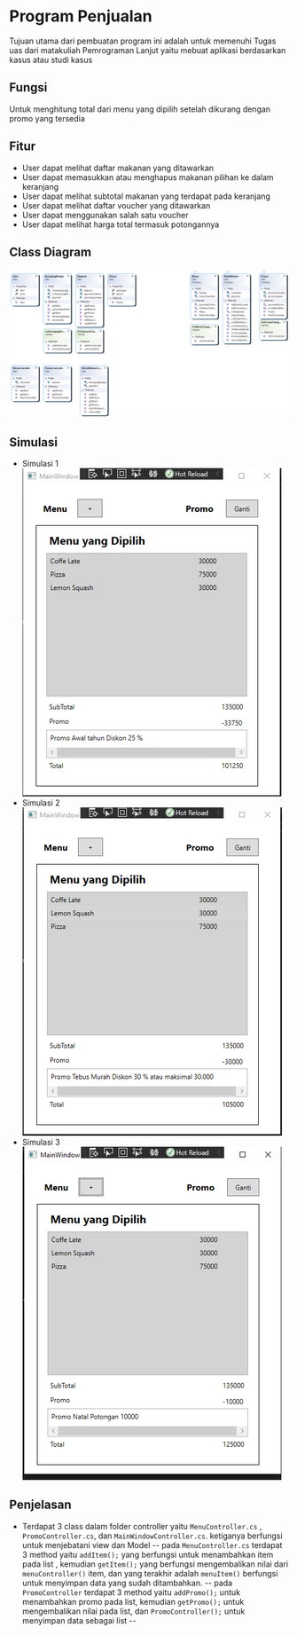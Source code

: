 # Program Penjualan
Tujuan utama dari pembuatan program ini adalah untuk memenuhi Tugas uas dari matakuliah Pemrograman Lanjut yaitu mebuat aplikasi berdasarkan kasus atau studi kasus

## Fungsi
Untuk menghitung total dari menu yang dipilih setelah dikurang dengan promo yang tersedia

## Fitur
- User dapat melihat daftar makanan yang ditawarkan
- User dapat memasukkan atau menghapus makanan pilihan ke dalam keranjang
- User dapat melihat subtotal makanan yang terdapat pada keranjang
- User dapat melihat daftar voucher yang ditawarkan
- User dapat menggunakan salah satu voucher
- User dapat melihat harga total termasuk potongannya

## Class Diagram
![Class Diagram](https://github.com/hafit0/UASpemrog2765/blob/main/UASpemrog2765/diagram.png)

## Simulasi
- Simulasi 1  
![Simulasi 1](https://github.com/hafit0/UASpemrog2765/blob/main/1.PNG)  
- Simulasi 2  
![Simulasi 2](https://github.com/hafit0/UASpemrog2765/blob/main/2.PNG)  
- Simulasi 3  
![Simulasi 3](https://github.com/hafit0/UASpemrog2765/blob/main/3.PNG)  

## Penjelasan
- Terdapat 3 class dalam folder controller yaitu `MenuController.cs` , `PromoController.cs`, dan `MainWindowController.cs`. ketiganya berfungsi untuk menjebatani view dan Model
-- pada `MenuController.cs` terdapat 3 method yaitu `addItem();` yang berfungsi untuk menambahkan item pada list , kemudian `getItem();` yang berfungsi mengembalikan nilai dari `menuController()` item, dan yang terakhir adalah `menuItem()` berfungsi untuk menyimpan data yang sudah ditambahkan.
-- pada `PromoController`  terdapat 3 method yaitu `addPromo();` untuk menambahkan promo pada list, kemudian `getPromo();` untuk mengembalikan nilai pada list, dan `PromoController();` untuk menyimpan data sebagai list 
--
